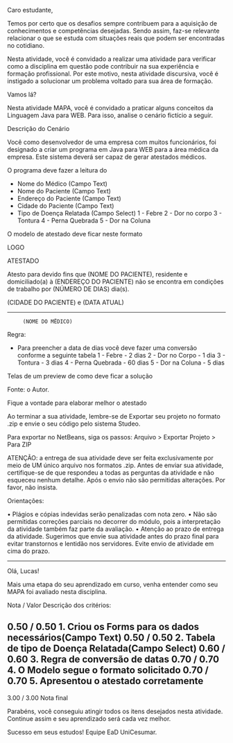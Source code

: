 Caro estudante,

Temos por certo que os desafios sempre contribuem para a aquisição de conhecimentos e competências desejadas. Sendo assim, faz-se relevante relacionar o que se estuda com situações reais que podem ser encontradas no cotidiano.

Nesta atividade, você é convidado a realizar uma atividade para verificar como a disciplina em questão pode contribuir na sua experiência e formação profissional. Por este motivo, nesta atividade discursiva, você é instigado a solucionar um problema voltado para sua área de formação.

Vamos lá?

Nesta atividade MAPA, você é convidado a praticar alguns conceitos da Linguagem Java para WEB. Para isso, analise o cenário fictício a seguir.

Descrição do Cenário

Você como desenvolvedor de uma empresa com muitos funcionários, foi designado a criar um programa em Java para WEB para a área médica da empresa. Este sistema deverá ser capaz de gerar atestados médicos.

O programa deve fazer a leitura do
- Nome do Médico (Campo Text)
- Nome do Paciente (Campo Text)
- Endereço do Paciente (Campo Text)
- Cidade do Paciente (Campo Text)
- Tipo de Doença Relatada  (Campo Select)
    1 - Febre
    2 - Dor no corpo
    3 - Tontura
    4 - Perna Quebrada
    5 - Dor na Coluna
    
O modelo de atestado deve ficar neste formato

LOGO

ATESTADO

Atesto para devido fins que (NOME DO PACIENTE), residente e domiciliado(a) à (ENDEREÇO DO PACIENTE) não se encontra em condições de trabalho por (NÚMERO DE DIAS) dia(s).

(CIDADE DO PACIENTE) e (DATA ATUAL)


_______________________________________
         (NOME DO MËDICO)

Regra:         
- Para preencher a data de dias você deve fazer uma conversão conforme a seguinte tabela 
 1 - Febre - 2 dias
 2 - Dor no Corpo - 1 dia
 3 - Tontura - 3 dias
 4 - Perna Quebrada - 60 dias
 5 - Dor na Coluna - 5 dias

Telas de um preview de como deve ficar a solução


 
 
Fonte: o Autor.

Fique a vontade para elaborar melhor o atestado

Ao terminar a sua atividade, lembre-se de Exportar seu projeto no formato .zip e envie o seu código pelo sistema Studeo.

Para exportar no NetBeans, siga os passos: Arquivo > Exportar Projeto > Para ZIP

ATENÇÃO: a entrega de sua atividade deve ser feita exclusivamente por meio de UM único arquivo nos formatos .zip. 
Antes de enviar sua atividade, certifique-se de que respondeu a todas as perguntas da atividade e não esqueceu nenhum detalhe. Após o envio não são permitidas alterações. Por favor, não insista.

Orientações:

•   Plágios e cópias indevidas serão penalizadas com nota zero.
•   Não são permitidas correções parciais no decorrer do módulo, pois a interpretação da atividade também faz parte da avaliação.
•   Atenção ao prazo de entrega da atividade. Sugerimos que envie sua atividade antes do prazo final para evitar transtornos e lentidão nos servidores. Evite envio de atividade em cima do prazo. 

*************************************************

Olá, Lucas!

Mais uma etapa do seu aprendizado em curso, venha entender como seu MAPA foi avaliado nesta disciplina.

Nota / Valor    Descrição dos critérios:

0.50 / 0.50      1. Criou os Forms para os dados necessários(Campo Text)
0.50 / 0.50      2. Tabela de tipo de Doença Relatada(Campo Select)
0.60 / 0.60      3. Regra de conversão de datas
0.70 / 0.70      4. O Modelo segue o formato solicitado
0.70 / 0.70      5. Apresentou o atestado corretamente
-----------
3.00 / 3.00      Nota final

Parabéns, você conseguiu atingir todos os itens desejados nesta atividade. Continue assim e seu aprendizado será cada vez melhor.

Sucesso em seus estudos!
Equipe EaD UniCesumar.
